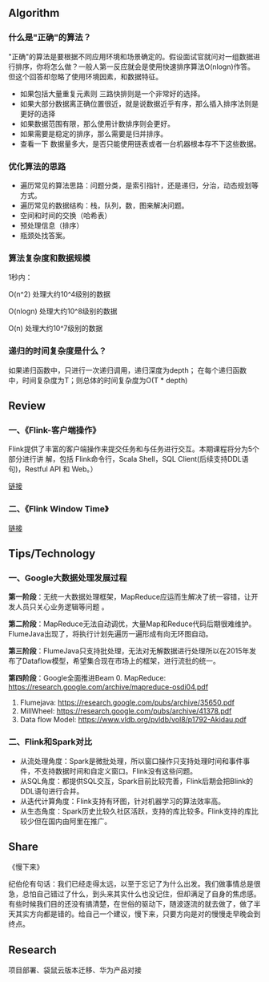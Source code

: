 ## Algorithm
### 什么是"正确"的算法？

"正确"的算法是要根据不同应用环境和场景确定的。假设面试官就问对一组数据进行排序，你将怎么做？一般人第一反应就会是使用快速排序算法O(nlogn)作答。但这个回答却忽略了使用环境因素，和数据特征。
+ 如果包括大量重复元素则 三路快排则是一个非常好的选择。
+ 如果大部分数据离正确位置很近，就是说数据近乎有序，那么插入排序法则是更好的选择
+ 如果数据范围有限，那么使用计数排序则会更好。
+ 如果需要是稳定的排序，那么需要是归并排序。
+ 查看一下 数据量多大，是否只能使用链表或者一台机器根本存不下这些数据。

### 优化算法的思路

+ 遍历常见的算法思路：问题分类，是索引指针，还是递归，分治，动态规划等方式。
+ 遍历常见的数据结构：栈，队列，数，图来解决问题。
+ 空间和时间的交换（哈希表）
+ 预处理信息（排序）
+ 瓶颈处找答案。

### 算法复杂度和数据规模
1秒内：

O(n^2)  处理大约10^4级别的数据

O(nlogn) 处理大约10^8级别的数据

O(n)  处理大约10^7级别的数据

### 递归的时间复杂度是什么？
如果递归函数中，只进行一次递归调用，递归深度为depth；
在每个递归函数中，时间复杂度为T；则总体的时间复杂度为O(T * depth)


## Review

### 一、《Flink-客户端操作》
Flink提供了丰富的客户端操作来提交任务和与任务进行交互。本期课程将分为5个部分进行讲
解，包括 Flink命令行，Scala Shell，SQL Client(后续支持DDL语句)，Restful API 和 Web。）

[链接](https://www.bilibili.com/video/av47600600/)

### 二、《Flink Window Time》

[链接](https://www.bilibili.com/video/av49401210/?spm_id_from=333.788.videocard.0)

## Tips/Technology
### 一、Google大数据处理发展过程
**第一阶段**：无统一大数据处理框架，MapReduce应运而生解决了统一容错，让开发人员只关心业务逻辑等问题
。

**第二阶段**：MapReduce无法自动调优，大量Map和Reduce代码后期很难维护。FlumeJava出现了，将执行计划先遍历一遍形成有向无环图自动。

**第三阶段**：FlumeJava只支持批处理，无法对无解数据进行处理所以在2015年发布了Dataflow模型，希望集合现在市场上的框架，进行流批的统一。

**第四阶段**：Google全面推进Beam
0. MapReduce: https://research.google.com/archive/mapreduce-osdi04.pdf
1. Flumejava: https://research.google.com/pubs/archive/35650.pdf
2. MillWheel: https://research.google.com/pubs/archive/41378.pdf
3. Data flow Model: https://www.vldb.org/pvldb/vol8/p1792-Akidau.pdf


### 二、Flink和Spark对比
+ 从流处理角度：Spark是微批处理，所以窗口操作只支持处理时间和事件事件，不支持数据时间和自定义窗口。Flink没有这些问题。
+ 从SQL角度：都提供SQL交互，Spark目前比较完善，Flink后期会把Blink的DDL语句进行合并。
+ 从迭代计算角度：Flink支持有环图，针对机器学习的算法效率高。
+ 从生态角度：Spark历史比较久社区活跃，支持的库比较多。Flink支持的库比较少但在国内由阿里在推广。

## Share
《慢下来》

纪伯伦有句话：我们已经走得太远，以至于忘记了为什么出发。我们做事情总是很急，总怕自己错过了什么，到头来其实什么也没记住，但却满足了自身的焦虑感。有些时候我们目的还没有搞清楚，在世俗的驱动下，随波逐流的就去做了，做了半天其实方向都是错的。给自己一个建议，慢下来，只要方向是对的慢慢走早晚会到终点。


## Research
项目部署、袋鼠云版本迁移、华为产品对接
